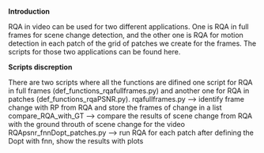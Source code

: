 **Introduction**

RQA in video can be used for two different applications. One is RQA in full frames for scene change detection,
and the other one is RQA for motion detection in each patch of the grid of patches we create for the frames.
The scripts for those two applications can be found here.

**Scripts discreption**

There are two scripts where all the functions are difined one script for RQA in full frames (def_functions_rqafullframes.py)
and another one for RQA in patches (def_functions_rqaPSNR.py).
rqafullframes.py           --> identify frame change with RP from RQA and store the frames of change in a list
compare_RQA_with_GT        --> compare the results of scene change from RQA with the ground throuth of scene change for the video
RQApsnr_fnnDopt_patches.py --> run RQA for each patch after defining the Dopt with fnn, show the results with plots
